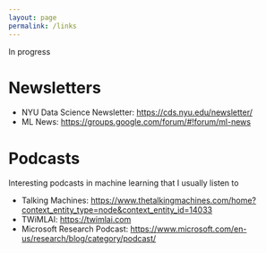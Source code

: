 ```yaml
---
layout: page
permalink: /links
---
```


In progress

# Newsletters

* NYU Data Science Newsletter: <https://cds.nyu.edu/newsletter/>
* ML News: <https://groups.google.com/forum/#!forum/ml-news>

# Podcasts
Interesting podcasts in machine learning that I usually listen to

* Talking Machines: <https://www.thetalkingmachines.com/home?context_entity_type=node&context_entity_id=14033>
* TWiMLAI: <https://twimlai.com>
* Microsoft Research Podcast: <https://www.microsoft.com/en-us/research/blog/category/podcast/>